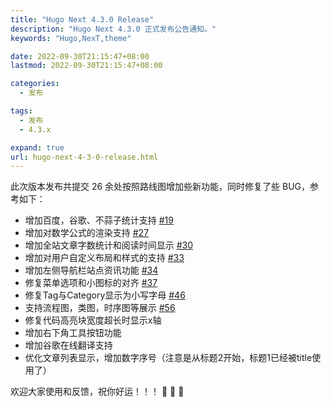 ```yaml
---
title: "Hugo Next 4.3.0 Release"
description: "Hugo Next 4.3.0 正式发布公告通知。"
keywords: "Hugo,NexT,theme"

date: 2022-09-30T21:15:47+08:00
lastmod: 2022-09-30T21:15:47+08:00

categories:
  - 发布

tags:
  - 发布
  - 4.3.x

expand: true
url: hugo-next-4-3-0-release.html
---
```


此次版本发布共提交 26 余处按照路线图增加些新功能，同时修复了些 BUG，参考如下：

- 增加百度，谷歌、不蒜子统计支持 [#19](https://github.com/hugo-next/hugo-theme-next/issues/19)
- 增加对数学公式的渲染支持 [#27](https://github.com/hugo-next/hugo-theme-next/issues/27)
- 增加全站文章字数统计和阅读时间显示 [#30](https://github.com/hugo-next/hugo-theme-next/issues/30)
- 增加对用户自定义布局和样式的支持 [#33](https://github.com/hugo-next/hugo-theme-next/issues/33)
- 增加左侧导航栏站点资讯功能 [#34](https://github.com/hugo-next/hugo-theme-next/issues/34)
- 修复菜单选项和小图标的对齐 [#37](https://github.com/hugo-next/hugo-theme-next/issues/37)
- 修复Tag与Category显示为小写字母 [#46](https://github.com/hugo-next/hugo-theme-next/issues/46)
- 支持流程图，类图，时序图等展示 [#56](https://github.com/hugo-next/hugo-theme-next/issues/56)
- 修复代码高亮块宽度超长时显示x轴
- 增加右下角工具按钮功能
- 增加谷歌在线翻译支持
- 优化文章列表显示，增加数字序号（注意是从标题2开始，标题1已经被title使用了）


欢迎大家使用和反馈，祝你好运！！！ :tada: :tada: :tada:
